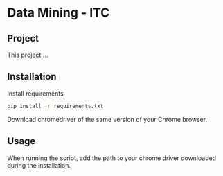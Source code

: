 # Data Mining - ITC

## Project

This project ...


## Installation

Install requirements

```bash
pip install -r requirements.txt
```

Download chromedriver of the same version of your Chrome browser. 

## Usage

When running the script, add the path to your 
chrome driver downloaded during the installation.

